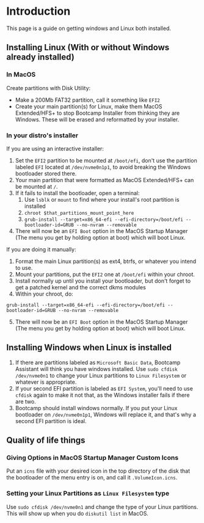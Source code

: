 # Introduction

This page is a guide on getting windows and Linux both installed.


## Installing Linux (With or without Windows already installed)

### In MacOS

Create partitions with Disk Utility:

- Make a 200Mb FAT32 partition, call it something like `EFI2`
- Create your main partition(s) for Linux, make them MacOS Extended/HFS+ to stop Bootcamp Installer from thinking they are Windows. These will be erased and reformatted by your installer.

### In your distro's installer

If you are using an interactive installer:

1. Set the `EFI2` partition to be mounted at `/boot/efi`, don't use the partition labeled `EFI` located at `/dev/nvme0n1p1`, to avoid breaking the Windows bootloader stored there.
2. Your main partition that were formatted as MacOS Extended/HFS+ can be mounted at `/`.
3.  If it fails to install the bootloader, open a terminal:
	1. Use `lsblk` or `mount` to find where your install's root partition is installed
	2. `chroot $that_partitions_mount_point_here`
	3. `grub-install --target=x86_64-efi --efi-directory=/boot/efi --bootloader-id=GRUB --no-nvram --removable`
4. There will now be an `EFI Boot` option in the MacOS Startup Manager (The menu you get by holding option at boot) which will boot Linux.


If you are doing it manually:

1. Format the main Linux partition(s) as ext4, btrfs, or whatever you intend to use.
2. Mount your partitions, put the `EFI2` one at `/boot/efi` within your chroot.
3. Install normally up until you install your bootloader, but don't forget to get a patched kernel and the correct dkms modules
4. Within your chroot, do:

```
grub-install --target=x86_64-efi --efi-directory=/boot/efi --bootloader-id=GRUB --no-nvram --removable
```

5. There will now be an `EFI Boot` option in the MacOS Startup Manager (The menu you get by holding option at boot) which will boot Linux.

## Installing Windows when Linux is installed

1. If there are partitions labeled as `Microsoft Basic Data`, Bootcamp Assistant will think you have windows installed. Use `sudo cfdisk /dev/nvme0n1` to change your Linux partitions to `Linux Filesystem` or whatever is appropriate. 
2. If your second EFI partition is labeled as `EFI System`, you'll need to use `cfdisk` again to make it not that, as the Windows installer fails if there are two.
3. Bootcamp should install windows normally. If you put your Linux bootloader on `/dev/nvme0n1p1`, Windows will replace it, and that's why a second EFI partition is ideal.


## Quality of life things

### Giving Options in MacOS Startup Manager Custom Icons

Put an `icns` file with your desired icon in the top directory of the disk that the bootloader of the menu entry is on, and call it `.VolumeIcon.icns`.

### Setting your Linux Partitions as `Linux Filesystem` type

Use `sudo cfdisk /dev/nvme0n1` and change the type of your Linux partitions. This will show up when you do `diskutil list` in MacOS.
